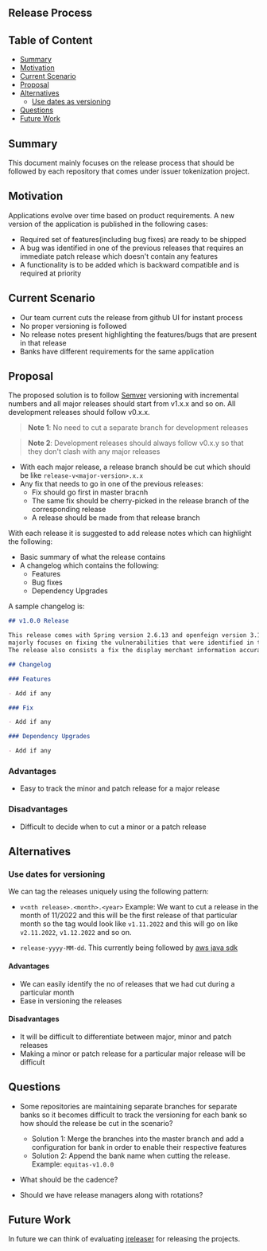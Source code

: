 ## Release Process

## Table of Content

- [Summary](#summary)
- [Motivation](#motivation)
- [Current Scenario](#current-scenario)
- [Proposal](#proposal)
- [Alternatives](#alternatives)
  - [Use dates as versioning](#use-dates-for-versioning)
- [Questions](#questions)
- [Future Work](#future-work)

## Summary

This document mainly focuses on the release process that should be followed by each
repository that comes under issuer tokenization project.

## Motivation

Applications evolve over time based on product requirements. A new version of the
application is published in the following cases:

- Required set of features(including bug fixes) are ready to be shipped
- A bug was identified in one of the previous releases that requires an immediate
  patch release which doesn't contain any features
- A functionality is to be added which is backward compatible and is required at priority

## Current Scenario

- Our team current cuts the release from github UI for instant process
- No proper versioning is followed
- No release notes present highlighting the features/bugs that are present in that release
- Banks have different requirements for the same application

## Proposal

The proposed solution is to follow [Semver][semver] versioning with incremental numbers
and all major releases should start from v1.x.x and so on. All development releases
should follow v0.x.x.

> **Note 1**: No need to cut a separate branch for development releases

> **Note 2**: Development releases should always follow v0.x.y so that they don't
> clash with any major releases

- With each major release, a release branch should be cut which should be like
  `release-v<major-version>.x.x`
- Any fix that needs to go in one of the previous releases:
  - Fix should go first in master bracnh
  - The same fix should be cherry-picked in the release branch of the corresponding release
  - A release should be made from that release branch

With each release it is suggested to add release notes which can highlight the following:

- Basic summary of what the release contains
- A changelog which contains the following:
  - Features
  - Bug fixes
  - Dependency Upgrades

A sample changelog is:

```md
## v1.0.0 Release

This release comes with Spring version 2.6.13 and openfeign version 3.1.1. The release
majorly focuses on fixing the vulnerabilities that were identified in the security scan.
The release also consists a fix the display merchant information accurately in token view

## Changelog

### Features

- Add if any

### Fix

- Add if any

### Dependency Upgrades

- Add if any
```

### Advantages

- Easy to track the minor and patch release for a major release

### Disadvantages

- Difficult to decide when to cut a minor or a patch release

## Alternatives

### Use dates for versioning

We can tag the releases uniquely using the following pattern:

- `v<nth release>.<month>.<year>`
  Example: We want to cut a release in the month of 11/2022 and this will be the first release
  of that particular month so the tag would look like `v1.11.2022` and this will go on like
  `v2.11.2022`, `v1.12.2022` and so on.

- `release-yyyy-MM-dd`. This currently being followed by [aws java sdk][aws java sdk]

#### Advantages

- We can easily identify the no of releases that we had cut during a particular month
- Ease in versioning the releases

#### Disadvantages

- It will be difficult to differentiate between major, minor and patch releases
- Making a minor or patch release for a particular major release will be difficult

## Questions

- Some repositories are maintaining separate branches for separate banks
  so it becomes difficult to track the versioning for each bank so how should
  the release be cut in the scenario?

  - Solution 1: Merge the branches into the master branch and add a configuration
    for bank in order to enable their respective features
  - Solution 2: Append the bank name when cutting the release. Example: `equitas-v1.0.0`

- What should be the cadence?
- Should we have release managers along with rotations?

## Future Work

In future we can think of evaluating [jreleaser][jreleaser] for releasing the projects.

[semver]: https://semver.org/
[aws java sdk]: https://github.com/aws/aws-sdk-go-v2
[jreleaser]: https://jreleaser.org/#
